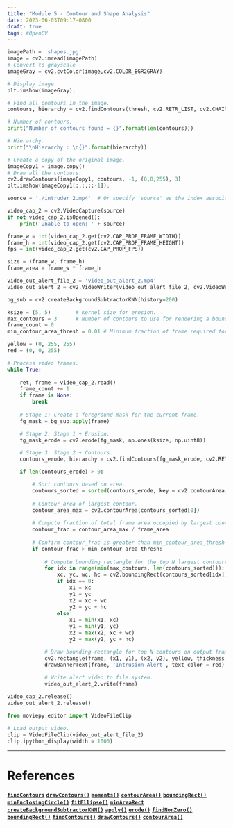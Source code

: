 ```yaml
---
title: "Module 5 - Contour and Shape Analysis"
date: 2023-06-03T09:17-0800
draft: true
tags: #OpenCV
---
```


```python
imagePath = 'shapes.jpg'
image = cv2.imread(imagePath)
# Convert to grayscale
imageGray = cv2.cvtColor(image,cv2.COLOR_BGR2GRAY)

# Display image
plt.imshow(imageGray);

# Find all contours in the image.
contours, hierarchy = cv2.findContours(thresh, cv2.RETR_LIST, cv2.CHAIN_APPROX_SIMPLE)

# Number of contours.
print("Number of contours found = {}".format(len(contours)))

# Hierarchy.
print("\nHierarchy : \n{}".format(hierarchy))

# Create a copy of the original image.
imageCopy1 = image.copy()
# Draw all the contours.
cv2.drawContours(imageCopy1, contours, -1, (0,0,255), 3)
plt.imshow(imageCopy1[:,:,::-1]);
```

```python
source = './intruder_2.mp4'  # Or specify 'source' as the index associated with your camera system.

video_cap_2 = cv2.VideoCapture(source)
if not video_cap_2.isOpened():
    print('Unable to open: ' + source)

frame_w = int(video_cap_2.get(cv2.CAP_PROP_FRAME_WIDTH))
frame_h = int(video_cap_2.get(cv2.CAP_PROP_FRAME_HEIGHT))
fps = int(video_cap_2.get(cv2.CAP_PROP_FPS))

size = (frame_w, frame_h)
frame_area = frame_w * frame_h

video_out_alert_file_2 = 'video_out_alert_2.mp4'
video_out_alert_2 = cv2.VideoWriter(video_out_alert_file_2, cv2.VideoWriter_fourcc(*'XVID'), fps, size)

bg_sub = cv2.createBackgroundSubtractorKNN(history=200)

ksize = (5, 5)        # Kernel size for erosion.
max_contours = 3      # Number of contours to use for rendering a bounding rectangle.
frame_count = 0
min_contour_area_thresh = 0.01 # Minimum fraction of frame required for maximum contour.

yellow = (0, 255, 255)
red = (0, 0, 255)

# Process video frames.
while True:
    
    ret, frame = video_cap_2.read()
    frame_count += 1
    if frame is None:
        break
    
    # Stage 1: Create a foreground mask for the current frame.
    fg_mask = bg_sub.apply(frame)

    # Stage 2: Stage 1 + Erosion.
    fg_mask_erode = cv2.erode(fg_mask, np.ones(ksize, np.uint8))

    # Stage 3: Stage 2 + Contours.
    contours_erode, hierarchy = cv2.findContours(fg_mask_erode, cv2.RETR_LIST, cv2.CHAIN_APPROX_SIMPLE)

    if len(contours_erode) > 0:

        # Sort contours based on area.
        contours_sorted = sorted(contours_erode, key = cv2.contourArea, reverse=True)
        
        # Contour area of largest contour.
        contour_area_max = cv2.contourArea(contours_sorted[0])
        
        # Compute fraction of total frame area occupied by largest contour.
        contour_frac = contour_area_max / frame_area
        
        # Confirm contour_frac is greater than min_contour_area_thresh threshold.
        if contour_frac > min_contour_area_thresh:
            
            # Compute bounding rectangle for the top N largest contours.
            for idx in range(min(max_contours, len(contours_sorted))):
                xc, yc, wc, hc = cv2.boundingRect(contours_sorted[idx])
                if idx == 0:
                    x1 = xc
                    y1 = yc
                    x2 = xc + wc
                    y2 = yc + hc
                else:
                    x1 = min(x1, xc)
                    y1 = min(y1, yc)
                    x2 = max(x2, xc + wc)
                    y2 = max(y2, yc + hc)

            # Draw bounding rectangle for top N contours on output frame.
            cv2.rectangle(frame, (x1, y1), (x2, y2), yellow, thickness = 2)
            drawBannerText(frame, 'Intrusion Alert', text_color = red)
            
            # Write alert video to file system. 
            video_out_alert_2.write(frame)

video_cap_2.release()
video_out_alert_2.release()

from moviepy.editor import VideoFileClip

# Load output video.
clip = VideoFileClip(video_out_alert_file_2)
clip.ipython_display(width = 1000)
```
---
# References

[**`findContours`**](https://docs.opencv.org/4.5.2/d3/dc0/group__imgproc__shape.html#gadf1ad6a0b82947fa1fe3c3d497f260e0)
[**`drawContours()`**](https://docs.opencv.org/4.5.2/d6/d6e/group__imgproc__draw.html#ga746c0625f1781f1ffc9056259103edbc)
[**`moments()`**](https://docs.opencv.org/4.5.2/d8/d23/classcv_1_1Moments.html)
[**`contourArea()`**](https://docs.opencv.org/4.5.2/d3/dc0/group__imgproc__shape.html#ga2c759ed9f497d4a618048a2f56dc97f1)
[**`boundingRect()`**](https://docs.opencv.org/4.5.2/db/dd6/classcv_1_1RotatedRect.html#a055a5d35e50bce65e3b1dee318dd3044)
[**`minEnclosingCircle()`**](https://docs.opencv.org/4.5.2/d3/dc0/group__imgproc__shape.html#ga8ce13c24081bbc7151e9326f412190f1)
[**`fitEllipse()`**](https://docs.opencv.org/4.5.2/d3/dc0/group__imgproc__shape.html#gaf259efaad93098103d6c27b9e4900ffa)
[**`minAreaRect`**](https://docs.opencv.org/4.5.2/d3/dc0/group__imgproc__shape.html#ga3d476a3417130ae5154aea421ca7ead9)
[**`createBackgroundSubtractorKNN()`**](https://docs.opencv.org/4.5.2/de/de1/group__video__motion.html#gac9be925771f805b6fdb614ec2292006d)
[**`apply()`**](https://docs.opencv.org/4.5.2/d7/df6/classcv_1_1BackgroundSubtractor.html#aa735e76f7069b3fa9c3f32395f9ccd21)
[**`erode()`**](https://docs.opencv.org/4.5.2/d4/d86/group__imgproc__filter.html#gaeb1e0c1033e3f6b891a25d0511362aeb)
[**`findNonZero()`**](https://docs.opencv.org/4.5.2/d2/de8/group__core__array.html#gaed7df59a3539b4cc0fe5c9c8d7586190) 
[**`boundingRect()`**](https://docs.opencv.org/4.5.2/d3/dc0/group__imgproc__shape.html#ga103fcbda2f540f3ef1c042d6a9b35ac7) 
[**`findContours()`**](https://docs.opencv.org/4.5.2/d3/dc0/group__imgproc__shape.html#gadf1ad6a0b82947fa1fe3c3d497f260e0) 
[**`drawContours()`**](https://docs.opencv.org/4.5.2/d6/d6e/group__imgproc__draw.html#ga746c0625f1781f1ffc9056259103edbc)
[**`contourArea()`**](https://docs.opencv.org/4.5.2/d3/dc0/group__imgproc__shape.html#ga2c759ed9f497d4a618048a2f56dc97f1)
